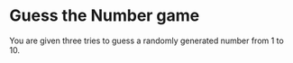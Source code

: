 # Guess the Number game
You are given three tries to guess a randomly generated number from 1 to 10.
